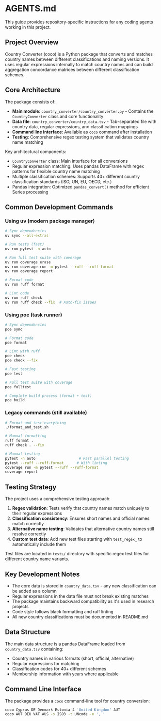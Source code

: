 # AGENTS.md

This guide provides repository-specific instructions for any coding agents working in this project.

## Project Overview

Country Converter (coco) is a Python package that converts and matches country names between different classifications and naming versions. It uses regular expressions internally to match country names and can build aggregation concordance matrices between different classification schemes.

## Core Architecture

The package consists of:

- **Main module**: `country_converter/country_converter.py` - Contains the `CountryConverter` class and core functionality
- **Data file**: `country_converter/country_data.tsv` - Tab-separated file with country data, regular expressions, and classification mappings
- **Command line interface**: Available as `coco` command after installation
- **Testing**: Comprehensive regex testing system that validates country name matching

Key architectural components:
- `CountryConverter` class: Main interface for all conversions
- Regular expression matching: Uses pandas DataFrame with regex patterns for flexible country name matching
- Multiple classification schemes: Supports 40+ different country classification standards (ISO, UN, EU, OECD, etc.)
- Pandas integration: Optimized `pandas_convert()` method for efficient Series processing

## Common Development Commands

### Using uv (modern package manager)
```bash
# Sync dependencies
uv sync --all-extras

# Run tests (fast)
uv run pytest -n auto

# Run full test suite with coverage
uv run coverage erase
uv run coverage run -m pytest --ruff --ruff-format
uv run coverage report

# Format code
uv run ruff format

# Lint code
uv run ruff check
uv run ruff check --fix  # Auto-fix issues
```

### Using poe (task runner)
```bash
# Sync dependencies
poe sync

# Format code
poe format

# Lint with ruff
poe check
poe check --fix

# Fast testing
poe test

# Full test suite with coverage
poe fulltest

# Complete build process (format + test)
poe build
```

### Legacy commands (still available)
```bash
# Format and test everything
./format_and_test.sh

# Manual formatting
ruff format .
ruff check . --fix

# Manual testing
pytest -n auto                    # Fast parallel testing
pytest --ruff --ruff-format      # With linting
coverage run -m pytest --ruff --ruff-format
coverage report
```

## Testing Strategy

The project uses a comprehensive testing approach:

1. **Regex validation**: Tests verify that country names match uniquely to their regular expressions
2. **Classification consistency**: Ensures short names and official names match correctly
3. **Alternative name testing**: Validates that alternative country names still resolve correctly
4. **Custom test data**: Add new test files starting with `test_regex_` to automatically include them

Test files are located in `tests/` directory with specific regex test files for different country name variants.

## Key Development Notes

- The core data is stored in `country_data.tsv` - any new classification can be added as a column
- Regular expressions in the data file must not break existing matches
- The package maintains backward compatibility as it's used in research projects
- Code style follows black formatting and ruff linting
- All new country classifications must be documented in README.md

## Data Structure

The main data structure is a pandas DataFrame loaded from `country_data.tsv` containing:
- Country names in various formats (short, official, alternative)
- Regular expressions for matching
- Classification codes for 40+ different schemes
- Membership information with years where applicable

## Command Line Interface

The package provides a `coco` command-line tool for country conversion:
```bash
coco Cyprus DE Denmark Estonia 4 'United Kingdom' AUT
coco AUT DEU VAT AUS -s ISO3 -t UNcode -o ', '
```
